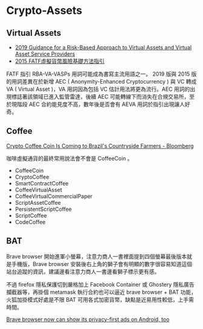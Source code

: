 # Crypto-Assets

<!-- toc -->

## Virtual Assets

- [ 2019 Guidance for a Risk-Based Approach to Virtual Assets and Virtual Asset Service Providers](https://www.fatf-gafi.org/publications/fatfrecommendations/documents/guidance-rba-virtual-assets.html)
- [ 2015 FATF虛擬貨幣風險基礎方法指引](https://www.amlo.moj.gov.tw/1461/1469/1473/3069/post)

FATF 指引 RBA-VA-VASPs 用詞可能成為書寫主流用語之一。 2019 版與 2015 版的用詞差異在於新增 AEC ( Anonymity-Enhanced Cryptocurrency ) 與 VC 轉成 VA ( Virtual Asset )，VA 用詞因為包括 VC 估計用法將更為流行。AEC 用詞的出現標誌著該領域已進入監管雷達，後續 AEC 可能轉線下而消失在合規交易所，至於現階段 AEC 合約能見度不高，數年後是否會有 AEVA 用詞於指引出現讓人好奇。

## Coffee 

[Crypto Coffee Coin Is Coming to Brazil's Countryside Farmers - Bloomberg](https://www.bloomberg.com/news/articles/2019-07-10/crypto-coffee-coin-is-coming-to-brazil-s-countryside-farmers)

咖啡虛擬通貨的最終常用說法會不會是 CoffeeCoin 。

- CoffeeCoin
- CryptoCoffee
- SmartContractCoffee
- CoffeeVirtualAsset
- CoffeeVirtualCommercialPaper
- ScriptAssetCoffee
- PersistentScriptCoffee
- ScriptCoffee
- CodeCoffee

## BAT

Brave browser 開始進軍小螢幕，注意力商人一書裡面提到四個螢幕最後版本就是手機版，Brave browser 安裝後右上角的獅子會有明顯的數字很容易知道這個站台追蹤的資訊，建議邊看注意力商人一書邊看獅子標示更有感。

不過 firefox 隱私保護切到嚴格加上 Facebook Container 或 Ghostery 隱私廣告攔截器等，再掛個 metamask 執行合約也可以逼近 brave browser + BAT 功能，火狐加掛模式好處是不限 BAT 可用各式加密貨幣，缺點是近易用性較低，上手需時間。

[Brave browser now can show its privacy-first ads on Android, too](https://www.cnet.com/news/brave-browser-now-can-show-its-privacy-first-ads-on-android-too/)
